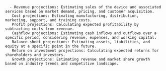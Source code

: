       - Revenue projections: Estimating sales of the device and associated services based on market demand, pricing, and customer acquisition.
       Cost projections: Estimating manufacturing, distribution, marketing, support, and training costs.
       Profit projections: Calculating expected profitability by subtracting costs from revenue.
       Cashflow projections: Estimating cash inflows and outflows over a specific period, considering revenue, expenses, and working capital.
       Balance sheet projections: Estimating assets, liabilities, and equity at a specific point in the future.
       Return on investment projections: Calculating expected returns for shareholders and investors.
       Growth projections: Estimating revenue and market share growth based on industry trends and competitive landscape.




